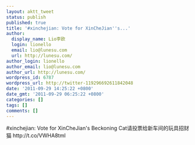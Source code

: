 ```yaml
---
layout: aktt_tweet
status: publish
published: true
title: '#xinchejian: Vote for XinCheJian''s...'
author:
  display_name: Lio李欧
  login: lionello
  email: lio@lunesu.com
  url: http://lunesu.com/
author_login: lionello
author_email: lio@lunesu.com
author_url: http://lunesu.com/
wordpress_id: 6787
wordpress_url: http://twitter-119296692611842048
date: '2011-09-29 14:25:22 +0800'
date_gmt: '2011-09-29 06:25:22 +0800'
categories: []
tags: []
comments: []
---
```

<p>#xinchejian: <!--:en-->Vote for XinCheJian's Beckoning Cat<!--:--><!--:zh-->请投票给新车间的玩具招财猫<!--:--> http://t.co/VWHA8tml</p>
